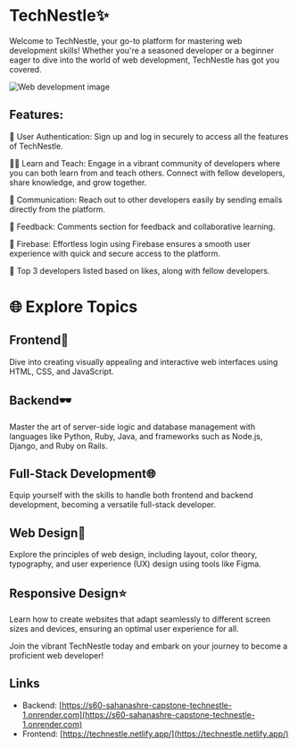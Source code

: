 # TechNestle✨

Welcome to TechNestle, your go-to platform for mastering web development skills! Whether you're a seasoned developer or a beginner eager to dive into the world of web development, TechNestle has got you covered.

![Web development image](https://api.reliasoftware.com/uploads/web_development_is_important_176fa0618e.jpg)

## Features:
🔐 User Authentication: Sign up and log in securely to access all the features of TechNestle.

👩‍💻 Learn and Teach: Engage in a vibrant community of developers where you can both learn from and teach others. Connect with fellow developers, share knowledge, and grow together.

📧 Communication: Reach out to other developers easily by sending emails directly from the platform.

💬 Feedback: Comments section for feedback and collaborative learning.

🔑 Firebase: Effortless login using Firebase ensures a smooth user experience with quick and secure access to the platform.

🌟 Top 3 developers listed based on likes, along with fellow developers.

# 🌐 Explore Topics

## Frontend🚀
Dive into creating visually appealing and interactive web interfaces using HTML, CSS, and JavaScript.

## Backend🕶️
Master the art of server-side logic and database management with languages like Python, Ruby, Java, and frameworks such as Node.js, Django, and Ruby on Rails.

## Full-Stack Development🌐
Equip yourself with the skills to handle both frontend and backend development, becoming a versatile full-stack developer.

## Web Design🎨
Explore the principles of web design, including layout, color theory, typography, and user experience (UX) design using tools like Figma.

## Responsive Design⭐
Learn how to create websites that adapt seamlessly to different screen sizes and devices, ensuring an optimal user experience for all.

Join the vibrant TechNestle today and embark on your journey to become a proficient web developer!

## Links

- Backend: [https://s60-sahanashre-capstone-technestle-1.onrender.com](https://s60-sahanashre-capstone-technestle-1.onrender.com)
- Frontend: [https://technestle.netlify.app/](https://technestle.netlify.app/)

